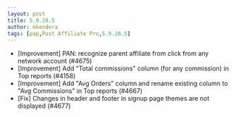```yaml
---
layout: post
title: 5.9.28.5
author: mkendera
tags: [pap,Post Affiliate Pro,5.9.28.5]
---
```


- [Improvement] PAN: recognize parent affiliate from click from any network account (#4675)
- [Improvement] Add "Total commissions" column (for any commission) in Top reports (#4158)
- [Improvement] Add "Avg Orders" column and rename existing column to "Avg Commissions" in Top reports (#4667)
- [Fix] Changes in header and footer in signup page themes are not displayed (#4677)

